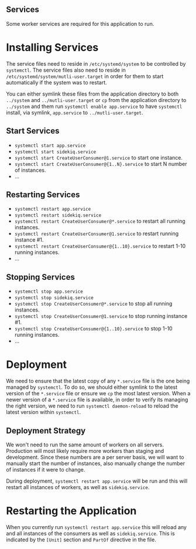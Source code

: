 ## Services

Some worker services are required for this application to run.

# Installing Services

The service files need to reside in `/etc/systemd/system` to be controlled by `systemctl`. The service files also need to reside in `/etc/systemd/system/mutli-user.target` in order for them to start automatically if the system was to restart.

You can either symlink these files from the application directory to both `../system` and `../mutli-user.target` or `cp` from the application directory to `../system` and them run `systemctl enable app.service` to have `systemctl` install, via symlink, `app.service` to `../mutli-user.target`.

## Start Services

- `systemctl start app.service`
- `systemctl start sidekiq.service`
- `systemctl start CreateUserConsumer@1.service` to start one instance.
- `systemctl start CreateUserConsumer@{1..N}.service` to start N number of instances.
- ...

## Restarting Services

- `systemctl restart app.service`
- `systemctl restart sidekiq.service`
- `systemctl restart CreateUserConsumer@*.service` to restart all running instances.
- `systemctl restart CreateUserConsumer@1.service` to restart running instance #1.
- `systemctl restart CreateUserConsumer@{1..10}.service` to restart 1-10 running instances.
- ...

## Stopping Services

- `systemctl stop app.service`
- `systemctl stop sidekiq.service`
- `systemctl stop CreateUserConsumer@*.service` to stop all running instances.
- `systemctl stop CreateUserConsumer@1.service` to stop running instance #1.
- `systemctl stop CreateUserConsumer@{1..10}.service` to stop 1-10 running instances.
- ...

# Deployment 

We need to ensure that the latest copy of any `*.service` file is the one being managed by `systemctl`. To do so, we should either symlink to the latest version of the `*.service` file or ensure we `cp` the most latest version. When a newer version of a `*.service` file is available, in order to verify its managing the right version, we need to run `systemctl daemon-reload` to reload the latest version within `systemctl`.

## Deployment Strategy

We won't need to run the same amount of workers on all servers. Production will most likely require more workers than staging and development. Since these numbers are a per server basis, we will want to manually start the number of instances, also manually change the number of instances if it were to change.

During deployment, `systemctl restart app.service` will be run and this will restart all instances of workers, as well as `sidekiq.service`.

# Restarting the Application

When you currently run `systemctl restart app.service` this will reload any and all instances of the consumers as well as `sidekiq.service`. This is indicated by the `[Unit]` section and `PartOf` directive in the file.
